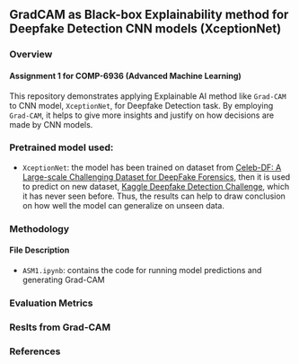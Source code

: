 ## GradCAM as Black-box Explainability method for Deepfake Detection CNN models (XceptionNet)
### Overview
#### Assignment 1 for COMP-6936 (Advanced Machine Learning)
This repository demonstrates applying Explainable AI method like `Grad-CAM` to CNN model, `XceptionNet`, for Deepfake Detection task. By employing `Grad-CAM`, it helps to give more insights and justify on how decisions are made by CNN models.

### Pretrained model used:
- `XceptionNet`: the model has been trained on dataset from [Celeb-DF: A Large-scale Challenging Dataset for DeepFake Forensics](https://github.com/yuezunli/celeb-deepfakeforensics), then it is used to predict on new dataset, [Kaggle Deepfake Detection Challenge](https://www.kaggle.com/competitions/deepfake-detection-challenge/data), which it has never seen before. Thus, the results can help to draw conclusion on how well the model can generalize on unseen data.

### Methodology
#### File Description
- `ASM1.ipynb`: contains the code for running model predictions and generating Grad-CAM
### Evaluation Metrics

### Reslts from Grad-CAM

### References
